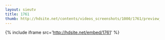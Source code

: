 ```yaml
---
layout: sieutv
title: 1761
thumb: http://hdsite.net/contents/videos_screenshots/1000/1761/preview_360p.mp4.jpg
---
```

{% include iframe src='http://hdsite.net/embed/1761' %}
 
